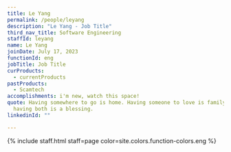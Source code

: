 ```yaml
---
title: Le Yang
permalink: /people/leyang
description: "Le Yang - Job Title"
third_nav_title: Software Engineering
staffId: leyang
name: Le Yang
joinDate: July 17, 2023
functionId: eng
jobTitle: Job Title
curProducts:
  - currentProducts
pastProducts:
  - Scamtech
accomplishments: i'm new, watch this space!
quote: Having somewhere to go is home. Having someone to love is family. And
  having both is a blessing.
linkedinId: ""

---
```


{% include staff.html staff=page color=site.colors.function-colors.eng %}
